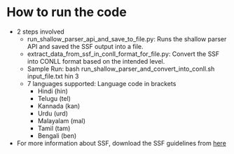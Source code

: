 # How to run the code
- 2 steps involved
  * run_shallow_parser_api_and_save_to_file.py: Runs the shallow parser API and saved the SSF output into a file.
  * extract_data_from_ssf_in_conll_format_for_file.py: Convert the SSF into CONLL format based on the intended level.
  * Sample Run:  bash run_shallow_parser_and_convert_into_conll.sh input_file.txt hin 3
  * 7 languages supported: Language code in brackets
    + Hindi (hin)
    + Telugu (tel)
    + Kannada (kan)
    + Urdu (urd)
    + Malayalam (mal)
    + Tamil (tam)
    + Bengali (ben) 
- For more information about SSF, download the SSF guidelines from [here](https://verbs.colorado.edu/hindiurdu/guidelines_docs/ssf-guide.pdf)
